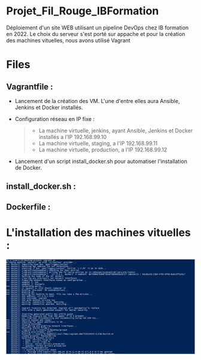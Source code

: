 # Projet_Fil_Rouge_IBFormation
Déploiement d'un site WEB utilisant un pipeline DevOps chez IB formation en 2022. 
Le choix du serveur s'est porté sur appache et pour la création des machines vituelles, nous avons utilisé Vagrant

# Files

## **Vagrantfile** :

- Lancement de la création des VM. L'une d'entre elles aura Ansible, Jenkins et Docker installés.
- Configuration réseau en IP fixe :
  > - La machine virtuelle, jenkins, ayant Ansible, Jenkins et Docker installés a l'IP 192.168.99.10
  > - La machine virtuelle, staging,  a l'IP 192.168.99.11
  > - La machine virtuelle, production,  a l'IP 192.168.99.12
 
- Lancement d'un script install_docker.sh pour automatiser l'installation de Docker.

## **install_docker.sh** :

## **Dockerfile** :

# L'installation des machines vituelles :

![Screenshot Vagrant1](https://github.com/StephaneInfo/Projet_Fil_Rouge_IBFormation/blob/main/Images/vagrant1.png)
